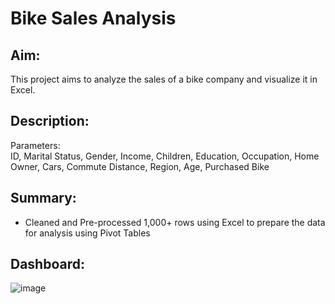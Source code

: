 # Bike Sales Analysis

## Aim:
This project aims to analyze the sales of a bike company and visualize it in Excel. 

## Description:

Parameters: <br>
ID, Marital Status, Gender, Income, Children, Education, Occupation, Home Owner, Cars, Commute Distance, Region, Age, Purchased Bike

## Summary:

- Cleaned and Pre-processed 1,000+ rows using Excel to prepare the data for analysis using Pivot Tables

## Dashboard:
![image](https://github.com/user-attachments/assets/a0501683-b966-4683-b000-3bd3191ba925)
